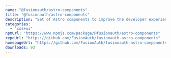```yaml
---
name: "@fusionauth/astro-components"
title: "@fusionauth/astro-components"
description: "Set of Astro components to improve the developer experience when writing pages"
categories:
  - "css+ui"
npmUrl: "https://www.npmjs.com/package/@fusionauth/astro-components"
repoUrl: "https://github.com/FusionAuth/fusionauth-astro-components"
homepageUrl: "https://github.com/FusionAuth/fusionauth-astro-components#readme"
downloads: 93
---
```

